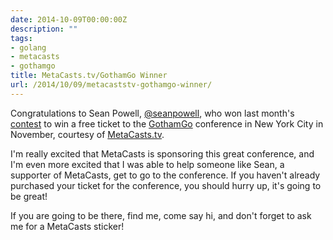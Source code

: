 ```yaml
---
date: 2014-10-09T00:00:00Z
description: ""
tags:
- golang
- metacasts
- gothamgo
title: MetaCasts.tv/GothamGo Winner
url: /2014/10/09/metacaststv-gothamgo-winner/
---
```




Congratulations to Sean Powell, [@seanpowell](http://twitter.com/seanpowell), who won last month's [contest](/2014/09/01/100th-episode--a-free-ticket-to-gothamgo/) to win a free ticket to the [GothamGo](http://www.gothamgo.com) conference in New York City in November, courtesy of [MetaCasts.tv](http://www.metacasts.tv?source=blog).

I'm really excited that MetaCasts is sponsoring this great conference, and I'm even more excited that I was able to help someone like Sean, a supporter of MetaCasts, get to go to the conference. If you haven't already purchased your ticket for the conference, you should hurry up, it's going to be great!

If you are going to be there, find me, come say hi, and don't forget to ask me for a MetaCasts sticker!
